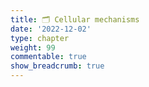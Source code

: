 ```yaml
---
title: 🗂 Cellular mechanisms
date: '2022-12-02'
type: chapter
weight: 99
commentable: true
show_breadcrumb: true
---
```



